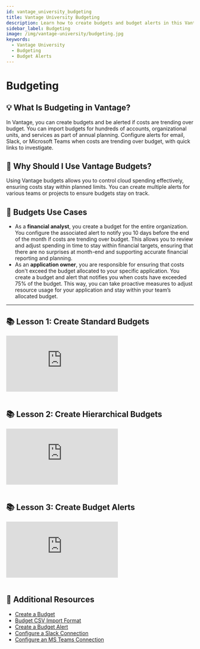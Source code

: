 ```yaml
---
id: vantage_university_budgeting
title: Vantage University Budgeting
description: Learn how to create budgets and budget alerts in this Vantage University section.
sidebar_label: Budgeting
image: /img/vantage-university/budgeting.jpg
keywords:
  - Vantage University
  - Budgeting
  - Budget Alerts
---
```


# Budgeting

## 💡 What Is Budgeting in Vantage?

In Vantage, you can create budgets and be alerted if costs are trending over budget. You can import budgets for hundreds of accounts, organizational units, and services as part of annual planning. Configure alerts for email, Slack, or Microsoft Teams when costs are trending over budget, with quick links to investigate.

## 💭 Why Should I Use Vantage Budgets?

Using Vantage budgets allows you to control cloud spending effectively, ensuring costs stay within planned limits. You can create multiple alerts for various teams or projects to ensure budgets stay on track.

## 📝 Budgets Use Cases

- As a **financial analyst**, you create a budget for the entire organization. You configure the associated alert to notify you 10 days before the end of the month if costs are trending over budget. This allows you to review and adjust spending in time to stay within financial targets, ensuring that there are no surprises at month-end and supporting accurate financial reporting and planning.
- As an **application owner**, you are responsible for ensuring that costs don't exceed the budget allocated to your specific application. You create a budget and alert that notifies you when costs have exceeded 75% of the budget. This way, you can take proactive measures to adjust resource usage for your application and stay within your team’s allocated budget.

---

## 📚 Lesson 1: Create Standard Budgets

<div style={{ position: 'relative', paddingBottom: '56.25%', height: 0 }}>
    <iframe src="https://www.youtube.com/embed/haVyfMfspAA?si=QLX8Hf3tLW17eEEQ?rel=0&color=white&modestbranding=1&showinfo=0&wmode=transparent" frameborder="0" webkitallowfullscreen="true" mozallowfullscreen="true" allowfullscreen="true" style={{ position: 'absolute', top: 0, left: 0, width: '100%', height: '100%', borderRadius: '10px' }}></iframe>
</div><br/>

## 📚 Lesson 2: Create Hierarchical Budgets

<div style={{ position: 'relative', paddingBottom: '56.25%', height: 0 }}>
    <iframe src="https://www.youtube.com/embed/HovaTF1QGNA?si=WcuYDFVJ0jrmDTch?rel=0&color=white&modestbranding=1&showinfo=0&wmode=transparent" frameborder="0" webkitallowfullscreen="true" mozallowfullscreen="true" allowfullscreen="true" style={{ position: 'absolute', top: 0, left: 0, width: '100%', height: '100%', borderRadius: '10px' }}></iframe>
</div><br/>

## 📚 Lesson 3: Create Budget Alerts

<div style={{ position: 'relative', paddingBottom: '56.25%', height: 0 }}>
    <iframe src="https://www.loom.com/embed/93dc24436d3d45f4be064e20e07acf27" frameborder="0" webkitallowfullscreen="true" mozallowfullscreen="true" allowfullscreen="true" style={{ position: 'absolute', top: 0, left: 0, width: '100%', height: '100%', borderRadius: '10px' }}></iframe>
</div><br/>

## 📖 Additional Resources

- [Create a Budget](/budgets/#create-a-budget)
- [Budget CSV Import Format](/budgets/#upload)
- [Create a Budget Alert](/budgets/#create-alerts)
- [Configure a Slack Connection](/report_notifications#slack)
- [Configure an MS Teams Connection](/report_notifications#ms-teams)